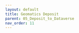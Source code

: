 ```yaml
---
layout: default
title: Geomatics Deposit
parent: 05_Deposit_to_Dataverse
nav_order: 11
---
```






